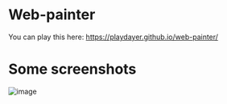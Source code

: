 # Web-painter

You can play this here: https://playdayer.github.io/web-painter/

# Some screenshots

![image](https://user-images.githubusercontent.com/109676612/202926245-c0d56cba-7259-4533-9a5c-652158f079f4.png)

